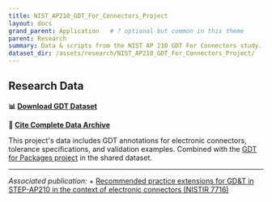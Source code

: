 ```yaml
---
title: NIST_AP210_GDT_For_Connectors_Project
layout: docs
grand_parent: Application   # ? optional but common in this theme
parent: Research
summary: Data & scripts from the NIST AP 210 GDT For Connectors study.
dataset_dir: /assets/research/NIST_AP210_GDT_For_Connectors_Project/
---
```


## Research Data

**📊 [Download GDT Dataset](https://www.expresslang.org/ap210-research-data/datasets/nist-ap210-gdt/)**

**🔗 [Cite Complete Data Archive](https://doi.org/10.5281/zenodo.16496290)**

This project's data includes GDT annotations for electronic connectors, tolerance specifications, and validation examples. Combined with the [GDT for Packages project](NIST_AP210_GDT_for_packages_Project) in the shared dataset.

---

*Associated publication:* +
[Recommended practice extensions for GD&T in STEP-AP210 in the context of electronic connectors (NISTIR 7716)](https://tsapps.nist.gov/publication/get_pdf.cfm?pub_id=906349)